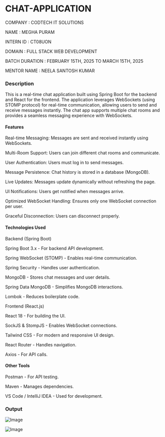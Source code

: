 # CHAT-APPLICATION

COMPANY : CODTECH IT SOLUTIONS

NAME : MEGHA PURAM

INTERN ID : CT08UON

DOMAIN : FULL STACK WEB DEVELOPMENT

BATCH DURATION : FEBRUARY 15TH, 2025 TO MARCH 15TH, 2025

MENTOR NAME : NEELA SANTOSH KUMAR


### Description
This is a real-time chat application built using Spring Boot for the backend and React for the frontend. The application leverages WebSockets (using STOMP protocol) for real-time communication, allowing users to send and receive messages instantly. The chat app supports multiple chat rooms and provides a seamless messaging experience with WebSockets.

#### Features

Real-time Messaging: Messages are sent and received instantly using WebSockets.

Multi-Room Support: Users can join different chat rooms and communicate.

User Authentication: Users must log in to send messages.

Message Persistence: Chat history is stored in a database (MongoDB).

Live Updates: Messages update dynamically without refreshing the page.

UI Notifications: Users get notified when messages arrive.

Optimized WebSocket Handling: Ensures only one WebSocket connection per user.

Graceful Disconnection: Users can disconnect properly.

#### Technologies Used

Backend (Spring Boot)

Spring Boot 3.x - For backend API development.

Spring WebSocket (STOMP) - Enables real-time communication.

Spring Security - Handles user authentication.

MongoDB - Stores chat messages and user details.

Spring Data MongoDB - Simplifies MongoDB interactions.

Lombok - Reduces boilerplate code.

Frontend (React.js)

React 18 - For building the UI.

SockJS & StompJS - Enables WebSocket connections.

Tailwind CSS - For modern and responsive UI design.

React Router - Handles navigation.

Axios - For API calls.

#### Other Tools

Postman - For API testing.

Maven - Manages dependencies.

VS Code / IntelliJ IDEA - Used for development.

### Output

![Image](https://github.com/user-attachments/assets/003e2d18-a60d-41c6-97fc-9ff17838b051)


![Image](https://github.com/user-attachments/assets/131f8183-1b71-424f-b604-d227101b9498)
